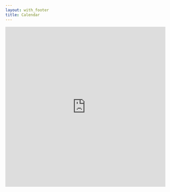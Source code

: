 ```yaml
---
layout: with_footer
title: Calendar
---
```

<iframe src="https://calendar.google.com/calendar/embed?showPrint=0&amp;showTz=0&amp;mode=AGENDA&amp;height=500&amp;wkst=2&amp;bgcolor=%23FFFFFF&amp;src=4hbi6bp3lol50h2m422ljg81t0%40group.calendar.google.com&amp;color=%235F6B02&amp;ctz=Europe%2FBerlin" style="border-width:0" width="500" height="500" frameborder="0" scrolling="no"></iframe>